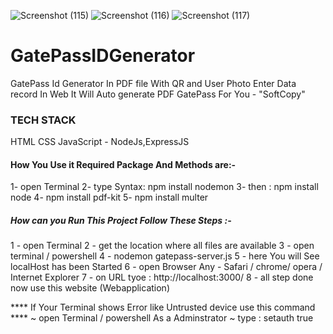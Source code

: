 ![Screenshot (115)](https://user-images.githubusercontent.com/112062759/222264657-ed448f40-4a25-4259-b580-8f0a40ff52d3.png)
![Screenshot (116)](https://user-images.githubusercontent.com/112062759/222264661-32fa31f5-bb5e-4dbf-a766-216a26fe6bc1.png)
![Screenshot (117)](https://user-images.githubusercontent.com/112062759/222264667-3be65cff-384c-4c58-b04f-f9b3bff5221c.png)
# GatePassIDGenerator
GatePass Id Generator In PDF file With QR and User Photo
Enter Data record In Web It Will Auto generate PDF GatePass For You - "SoftCopy"

### TECH STACK ###
  HTML 
  CSS
  JavaScript - NodeJs,ExpressJS
  
#### How You Use it Required Package And Methods are:- ####
  1- open Terminal 
  2- type Syntax: npm install nodemon
  3- then : npm install node
  4- npm install pdf-kit
  5- npm install multer
  
##### How can you Run This Project Follow These Steps :- #####
  1 - open Terminal 
  2 - get the location where all files are available 
  3 - open terminal / powershell
  4 - nodemon gatepass-server.js
  5 - here You will See localHost has been Started 
  6 - open Browser Any - Safari / chrome/ opera / Internet Explorer
  7 - on URL tyoe : http://localhost:3000/
  8 - all step done now use this website (Webapplication)
  
  **** If Your Terminal shows Error like Untrusted device use this command ****
      ~ open Terminal / powershell As a Adminstrator 
      ~ type :  setauth true 
      

  
